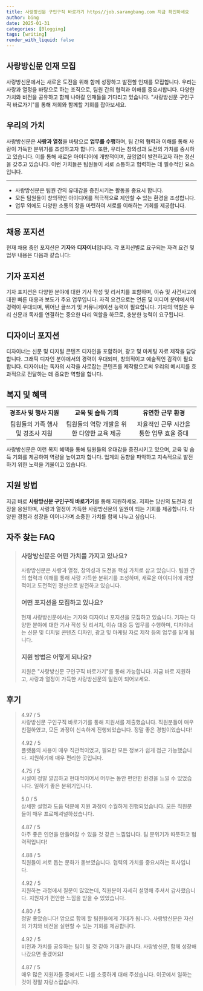 ```yaml
---
title: 사랑방신문 구인구직 바로가기 https//job.sarangbang.com 지금 확인하세요
author: bing
date: 2025-01-31
categories: [Blogging]
tags: [writing]
render_with_liquid: false
---
```



<h2 id='사랑방신문_인재_모집'>사랑방신문 인재 모집</h2>

<p>사랑방신문에서는 새로운 도전을 위해 함께 성장하고 발전할 인재를 모집합니다. 우리는 사랑과 열정을 바탕으로 하는 조직으로, 팀원 간의 협력과 이해를 중요시합니다. 다양한 가치와 비전을 공유하고 함께 나아갈 인재들을 기다리고 있습니다. "사랑방신문 구인구직 바로가기"를 통해 저희와 함께할 기회를 잡아보세요.</p>

<h2 id='우리의_가치'>우리의 가치</h2>

<p>사랑방신문은 <b>사랑과 열정</b>을 바탕으로 <b>업무를 수행</b>하며, 팀 간의 협력과 이해를 통해 사랑이 가득한 분위기를 조성하고자 합니다. 또한, 우리는 창의성과 도전의 가치를 중시하고 있습니다. 이를 통해 새로운 아이디어에 개방적이며, 끊임없이 발전하고자 하는 정신을 갖추고 있습니다. 이런 가치들은 팀원들이 서로 소통하고 협력하는 데 필수적인 요소입니다.</p>

<hr />

<ul>
    <li>사랑방신문은 팀원 간의 유대감을 증진시키는 활동을 중요시 합니다.</li>
    <li>모든 팀원들이 창의적인 아이디어를 적극적으로 제안할 수 있는 환경을 조성합니다.</li>
    <li>업무 외에도 다양한 소통의 장을 마련하여 서로를 이해하는 기회를 제공합니다.</li>
</ul>

<hr />

<h2 id='채용_포지션'>채용 포지션</h2>

<p>현재 채용 중인 포지션은 <b>기자</b>와 <b>디자이너</b>입니다. 각 포지션별로 요구되는 자격 요건 및 업무 내용은 다음과 같습니다:</p>

<h2 id='기자_포지션'>기자 포지션</h2>

<p>기자 포지션은 다양한 분야에 대한 기사 작성 및 리서치를 포함하며, 이슈 및 사건사고에 대한 빠른 대응과 보도가 주요 업무입니다. 자격 요건으로는 언론 및 미디어 분야에서의 경력이 우대되며, 뛰어난 글쓰기 및 커뮤니케이션 능력이 필요합니다. 기자의 역할은 우리 신문과 독자를 연결하는 중요한 다리 역할을 하므로, 충분한 능력이 요구됩니다.</p>

<h2 id='디자이너_포지션'>디자이너 포지션</h2>

<p>디자이너는 신문 및 디지털 콘텐츠 디자인을 포함하며, 광고 및 마케팅 자료 제작을 담당합니다. 그래픽 디자인 분야에서의 경력이 우대되며, 창의적이고 예술적인 감각이 필요합니다. 디자이너는 독자의 시각을 사로잡는 콘텐츠를 제작함으로써 우리의 메시지를 효과적으로 전달하는 데 중요한 역할을 합니다.</p>

<h2 id='복지_및_혜택'>복지 및 혜택</h2>

<table>
    <tr>
        <td style="text-align: center; height: 17px;"><b>경조사 및 행사 지원</b></td>
        <td style="text-align: center; height: 17px;"><b>교육 및 습득 기회</b></td>
        <td style="text-align: center; height: 17px;"><b>유연한 근무 환경</b></td>
    </tr>
    <tr>
        <td style="text-align: center; height: 17px;">팀원들의 가족 행사 및 경조사 지원</td>
        <td style="text-align: center; height: 17px;">팀원들의 역량 개발을 위한 다양한 교육 제공</td>
        <td style="text-align: center; height: 17px;">자율적인 근무 시간을 통한 업무 효율 증대</td>
    </tr>
</table>

<p>사랑방신문은 이런 복지 혜택을 통해 팀원들의 유대감을 증진시키고 있으며, 교육 및 습득 기회를 제공하여 역량을 높이고자 합니다. 업계의 동향을 파악하고 지속적으로 발전하기 위한 노력을 기울이고 있습니다.</p>

<h2 id='지원_방법'>지원 방법</h2>

<p>지금 바로 <b>사랑방신문 구인구직 바로가기</b>를 통해 지원하세요. 저희는 당신의 도전과 성장을 응원하며, 사랑과 열정이 가득한 사랑방신문의 일원이 되는 기회를 제공합니다. 다양한 경험과 성장을 이어나가며 소중한 가치를 함께 나누고 싶습니다.</p>


<h2 id='자주_찾는_FAQ'>자주 찾는 FAQ</h2>
<div itemscope="" itemtype="https://schema.org/FAQPage"> 
<blockquote> 
<div itemscope="" itemprop="mainEntity" itemtype="https://schema.org/Question"> 
<h3 itemprop="name">사랑방신문은 어떤 가치를 가지고 있나요?</h3> 
<div itemscope="" itemprop="acceptedAnswer" itemtype="https://schema.org/Answer"> 
<span itemprop="text"> 
<p>사랑방신문은 사랑과 열정, 창의성과 도전을 핵심 가치로 삼고 있습니다. 팀원 간의 협력과 이해를 통해 사랑 가득한 분위기를 조성하며, 새로운 아이디어에 개방적이고 도전적인 정신으로 발전하고 있습니다.</p> 
</span> 
</div> 
</div> 

<div itemscope="" itemprop="mainEntity" itemtype="https://schema.org/Question"> 
<h3 itemprop="name">어떤 포지션을 모집하고 있나요?</h3> 
<div itemscope="" itemprop="acceptedAnswer" itemtype="https://schema.org/Answer"> 
<span itemprop="text"> 
<p>현재 사랑방신문에서는 기자와 디자이너 포지션을 모집하고 있습니다. 기자는 다양한 분야에 대한 기사 작성 및 리서치, 이슈 대응 등 업무를 수행하며, 디자이너는 신문 및 디지털 콘텐츠 디자인, 광고 및 마케팅 자료 제작 등의 업무를 맡게 됩니다.</p> 
</span> 
</div> 
</div> 

<div itemscope="" itemprop="mainEntity" itemtype="https://schema.org/Question"> 
<h3 itemprop="name">지원 방법은 어떻게 되나요?</h3> 
<div itemscope="" itemprop="acceptedAnswer" itemtype="https://schema.org/Answer"> 
<span itemprop="text"> 
<p>지원은 "사랑방신문 구인구직 바로가기"를 통해 가능합니다. 지금 바로 지원하고, 사랑과 열정이 가득한 사랑방신문의 일원이 되어보세요.</p> 
</span> 
</div> 
</div> 

</blockquote> 
</div>
<h2 id='후기'>후기</h2>
<div itemscope itemtype="https://schema.org/Product">
  <blockquote>
  <div itemprop="review" itemscope itemtype="https://schema.org/Review">
      <div itemprop="reviewRating" itemscope itemtype="https://schema.org/Rating"> <span itemprop="ratingValue">4.97</span> / <span itemprop="bestRating">5</span> </div>
      <span itemprop="reviewBody">사랑방신문 구인구직 바로가기를 통해 지원서를 제출했습니다. 직원분들이 매우 친절하였고, 모든 과정이 신속하게 진행되었습니다. 정말 좋은 경험이었습니다!</span>
  </div>
  <br>
  <div itemprop="review" itemscope itemtype="https://schema.org/Review">
      <div itemprop="reviewRating" itemscope itemtype="https://schema.org/Rating"> <span itemprop="ratingValue">4.92</span> / <span itemprop="bestRating">5</span> </div>
      <span itemprop="reviewBody">플랫폼의 사용이 매우 직관적이었고, 필요한 모든 정보가 쉽게 접근 가능했습니다. 지원하기에 매우 편리한 곳입니다.</span>
  </div>
  <br>
  <div itemprop="review" itemscope itemtype="https://schema.org/Review">
      <div itemprop="reviewRating" itemscope itemtype="https://schema.org/Rating"> <span itemprop="ratingValue">4.75</span> / <span itemprop="bestRating">5</span> </div>
      <span itemprop="reviewBody">시설이 정말 깔끔하고 현대적이어서 머무는 동안 편안한 환경을 느낄 수 있었습니다. 일하기 좋은 분위기입니다.</span>
  </div>
  <br>
  <div itemprop="review" itemscope itemtype="https://schema.org/Review">
      <div itemprop="reviewRating" itemscope itemtype="https://schema.org/Rating"> <span itemprop="ratingValue">5.0</span> / <span itemprop="bestRating">5</span> </div>
      <span itemprop="reviewBody">상세한 설명과 도움 덕분에 지원 과정이 수월하게 진행되었습니다. 모든 직원분들이 매우 프로페셔널하셨습니다.</span>
  </div>
  <br>
  <div itemprop="review" itemscope itemtype="https://schema.org/Review">
      <div itemprop="reviewRating" itemscope itemtype="https://schema.org/Rating"> <span itemprop="ratingValue">4.87</span> / <span itemprop="bestRating">5</span> </div>
      <span itemprop="reviewBody">아주 좋은 인연을 만들어갈 수 있을 것 같은 느낌입니다. 팀 분위기가 따뜻하고 협력적입니다!</span>
  </div>
  <br>
  <div itemprop="review" itemscope itemtype="https://schema.org/Review">
      <div itemprop="reviewRating" itemscope itemtype="https://schema.org/Rating"> <span itemprop="ratingValue">4.88</span> / <span itemprop="bestRating">5</span> </div>
      <span itemprop="reviewBody">직원들이 서로 돕는 문화가 돋보였습니다. 협력의 가치를 중요시하는 회사입니다.</span>
  </div>
  <br>
  <div itemprop="review" itemscope itemtype="https://schema.org/Review">
      <div itemprop="reviewRating" itemscope itemtype="https://schema.org/Rating"> <span itemprop="ratingValue">4.92</span> / <span itemprop="bestRating">5</span> </div>
      <span itemprop="reviewBody">지원하는 과정에서 질문이 많았는데, 직원분이 자세히 설명해 주셔서 감사했습니다. 지원자가 편안한 느낌을 받을 수 있었습니다.</span>
  </div>
  <br>
  <div itemprop="review" itemscope itemtype="https://schema.org/Review">
      <div itemprop="reviewRating" itemscope itemtype="https://schema.org/Rating"> <span itemprop="ratingValue">4.80</span> / <span itemprop="bestRating">5</span> </div>
      <span itemprop="reviewBody">정말 좋았습니다! 앞으로 함께 할 팀원들에게 기대가 됩니다. 사랑방신문은 자신의 가치와 비전을 실현할 수 있는 기회를 제공합니다.</span>
  </div>
  <br>
  <div itemprop="review" itemscope itemtype="https://schema.org/Review">
      <div itemprop="reviewRating" itemscope itemtype="https://schema.org/Rating"> <span itemprop="ratingValue">4.92</span> / <span itemprop="bestRating">5</span> </div>
      <span itemprop="reviewBody">비전과 가치를 공유하는 팀이 될 것 같아 기대가 큽니다. 사랑방신문, 함께 성장해 나갔으면 좋겠어요!</span>
  </div>
  <br>
  <div itemprop="review" itemscope itemtype="https://schema.org/Review">
      <div itemprop="reviewRating" itemscope itemtype="https://schema.org/Rating"> <span itemprop="ratingValue">4.87</span> / <span itemprop="bestRating">5</span> </div>
      <span itemprop="reviewBody">매우 많은 지원자들 중에서도 나를 소중하게 대해 주셨습니다. 이곳에서 일하는 것이 정말 자랑스럽습니다.</span>
  </div>
  </blockquote>
</div>
